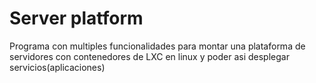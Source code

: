 # Server platform
Programa con multiples funcionalidades para montar una plataforma de servidores con contenedores 
de LXC en linux y poder asi desplegar servicios(aplicaciones)
